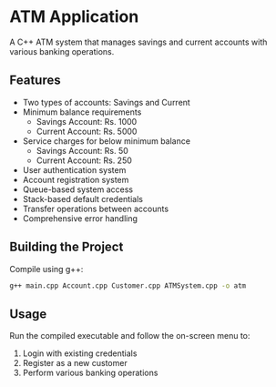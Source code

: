 # ATM Application

A C++ ATM system that manages savings and current accounts with various banking operations.

## Features

- Two types of accounts: Savings and Current
- Minimum balance requirements
  - Savings Account: Rs. 1000
  - Current Account: Rs. 5000
- Service charges for below minimum balance
  - Savings Account: Rs. 50
  - Current Account: Rs. 250
- User authentication system
- Account registration system
- Queue-based system access
- Stack-based default credentials
- Transfer operations between accounts
- Comprehensive error handling

## Building the Project

Compile using g++:

```bash
g++ main.cpp Account.cpp Customer.cpp ATMSystem.cpp -o atm
```

## Usage

Run the compiled executable and follow the on-screen menu to:
1. Login with existing credentials
2. Register as a new customer
3. Perform various banking operations
